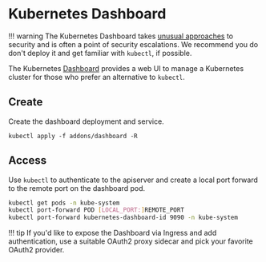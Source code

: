 # Kubernetes Dashboard

!!! warning
    The Kubernetes Dashboard takes [unusual approaches](https://github.com/kubernetes/dashboard/wiki/Access-control#authorization-header) to security and is often a point of security escalations. We recommend you do don't deploy it and get familiar with `kubectl`, if possible.

The Kubernetes [Dashboard](https://github.com/kubernetes/dashboard) provides a web UI to manage a Kubernetes cluster for those who prefer an alternative to `kubectl`.

## Create

Create the dashboard deployment and service.

```
kubectl apply -f addons/dashboard -R
```

## Access

Use `kubectl` to authenticate to the apiserver and create a local port forward to the remote port on the dashboard pod.

```sh
kubectl get pods -n kube-system
kubectl port-forward POD [LOCAL_PORT:]REMOTE_PORT
kubectl port-forward kubernetes-dashboard-id 9090 -n kube-system
```

!!! tip
    If you'd like to expose the Dashboard via Ingress and add authentication, use a suitable OAuth2 proxy sidecar and pick your favorite OAuth2 provider.
